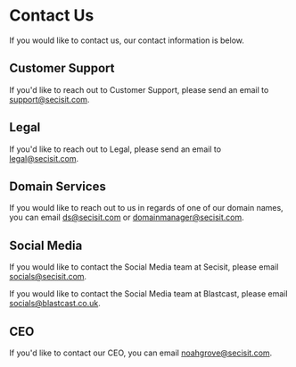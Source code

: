 # Contact Us
If you would like to contact us, our contact information is below.

## Customer Support
If you'd like to reach out to Customer Support, please send an email to support@secisit.com.

## Legal
If you'd like to reach out to Legal, please send an email to legal@secisit.com.

## Domain Services
If you would like to reach out to us in regards of one of our domain names, you can email ds@secisit.com or domainmanager@secisit.com.

## Social Media
If you would like to contact the Social Media team at Secisit, please email socials@secisit.com.

If you would like to contact the Social Media team at Blastcast, please email socials@blastcast.co.uk.

## CEO
If you'd like to contact our CEO, you can email noahgrove@secisit.com. 
